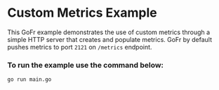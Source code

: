 # Custom Metrics Example

This GoFr example demonstrates the use of custom metrics through a simple HTTP server that creates and populate metrics.
GoFr by default pushes metrics to port `2121` on `/metrics` endpoint.

### To run the example use the command below:
```console
go run main.go
```
